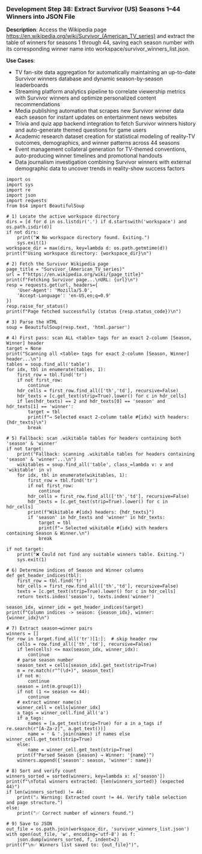 ### Development Step 38: Extract Survivor (US) Seasons 1–44 Winners into JSON File

**Description**: Access the Wikipedia page https://en.wikipedia.org/wiki/Survivor_(American_TV_series) and extract the table of winners for seasons 1 through 44, saving each season number with its corresponding winner name into workspace/survivor_winners_list.json.

**Use Cases**:
- TV fan-site data aggregation for automatically maintaining an up-to-date Survivor winners database and dynamic season-by-season leaderboards
- Streaming platform analytics pipeline to correlate viewership metrics with Survivor winners and optimize personalized content recommendations
- Media publishing automation that scrapes new Survivor winner data each season for instant updates on entertainment news websites
- Trivia and quiz app backend integration to fetch Survivor winners history and auto-generate themed questions for game users
- Academic research dataset creation for statistical modeling of reality-TV outcomes, demographics, and winner patterns across 44 seasons
- Event management collateral generation for TV-themed conventions, auto-producing winner timelines and promotional handouts
- Data journalism investigation combining Survivor winners with external demographic data to uncover trends in reality-show success factors

```
import os
import sys
import re
import json
import requests
from bs4 import BeautifulSoup

# 1) Locate the active workspace directory
dirs = [d for d in os.listdir('.') if d.startswith('workspace') and os.path.isdir(d)]
if not dirs:
    print("❌ No workspace directory found. Exiting.")
    sys.exit(1)
workspace_dir = max(dirs, key=lambda d: os.path.getmtime(d))
print(f"Using workspace directory: {workspace_dir}\n")

# 2) Fetch the Survivor Wikipedia page
page_title = "Survivor_(American_TV_series)"
url = f"https://en.wikipedia.org/wiki/{page_title}"
print(f"Fetching Survivor page...\nURL: {url}\n")
resp = requests.get(url, headers={
    'User-Agent': 'Mozilla/5.0',
    'Accept-Language': 'en-US,en;q=0.9'
})
resp.raise_for_status()
print(f"Page fetched successfully (status {resp.status_code})\n")

# 3) Parse the HTML
soup = BeautifulSoup(resp.text, 'html.parser')

# 4) First pass: scan ALL <table> tags for an exact 2-column [Season, Winner] header
target = None
print("Scanning all <table> tags for exact 2-column [Season, Winner] header...\n")
tables = soup.find_all('table')
for idx, tbl in enumerate(tables, 1):
    first_row = tbl.find('tr')
    if not first_row:
        continue
    hdr_cells = first_row.find_all(['th','td'], recursive=False)
    hdr_texts = [c.get_text(strip=True).lower() for c in hdr_cells]
    if len(hdr_texts) == 2 and hdr_texts[0] == 'season' and hdr_texts[1] == 'winner':
        target = tbl
        print(f"→ Selected exact 2-column table #{idx} with headers: {hdr_texts}\n")
        break

# 5) Fallback: scan .wikitable tables for headers containing both 'season' & 'winner'
if not target:
    print("Fallback: scanning .wikitable tables for headers containing 'season' & 'winner'...\n")
    wikitables = soup.find_all('table', class_=lambda v: v and 'wikitable' in v)
    for idx, tbl in enumerate(wikitables, 1):
        first_row = tbl.find('tr')
        if not first_row:
            continue
        hdr_cells = first_row.find_all(['th','td'], recursive=False)
        hdr_texts = [c.get_text(strip=True).lower() for c in hdr_cells]
        print(f"Wikitable #{idx} headers: {hdr_texts}")
        if 'season' in hdr_texts and 'winner' in hdr_texts:
            target = tbl
            print(f"→ Selected wikitable #{idx} with headers containing Season & Winner.\n")
            break

if not target:
    print("❌ Could not find any suitable winners table. Exiting.")
    sys.exit(1)

# 6) Determine indices of Season and Winner columns
def get_header_indices(tbl):
    first_row = tbl.find('tr')
    hdr_cells = first_row.find_all(['th','td'], recursive=False)
    texts = [c.get_text(strip=True).lower() for c in hdr_cells]
    return texts.index('season'), texts.index('winner')

season_idx, winner_idx = get_header_indices(target)
print(f"Column indices -> season: {season_idx}, winner: {winner_idx}\n")

# 7) Extract season→winner pairs
winners = []
for row in target.find_all('tr')[1:]:  # skip header row
    cells = row.find_all(['th','td'], recursive=False)
    if len(cells) <= max(season_idx, winner_idx):
        continue
    # parse season number
    season_text = cells[season_idx].get_text(strip=True)
    m = re.match(r"^(\d+)", season_text)
    if not m:
        continue
    season = int(m.group(1))
    if not (1 <= season <= 44):
        continue
    # extract winner name(s)
    winner_cell = cells[winner_idx]
    a_tags = winner_cell.find_all('a')
    if a_tags:
        names = [a.get_text(strip=True) for a in a_tags if re.search(r"[A-Za-z]", a.get_text())]
        name = ' & '.join(names) if names else winner_cell.get_text(strip=True)
    else:
        name = winner_cell.get_text(strip=True)
    print(f"Parsed Season {season} → Winner: '{name}'")
    winners.append({'season': season, 'winner': name})

# 8) Sort and verify count
winners_sorted = sorted(winners, key=lambda x: x['season'])
print(f"\nTotal winners extracted: {len(winners_sorted)} (expected 44)")
if len(winners_sorted) != 44:
    print("⚠️ Warning: Extracted count != 44. Verify table selection and page structure.")
else:
    print("✅ Correct number of winners found.")

# 9) Save to JSON
out_file = os.path.join(workspace_dir, 'survivor_winners_list.json')
with open(out_file, 'w', encoding='utf-8') as f:
    json.dump(winners_sorted, f, indent=2)
print(f"\n✅ Winners list saved to: {out_file}")",
  
```